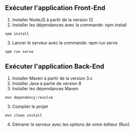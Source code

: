 ## Exécuter l'application Front-End

1. Installer NodeJS à partir de la version 12
2. Installer les dépendances avec la commande: npm install
```
npm install
```
3. Lancer le serveur avec la commande: npm run serve
```
npm run serve
```

## Exécuter l'application Back-End

1. Installer Maven à partir de la version 3.x
2. Installer Java à partie de version 8
3. Installer les dépendances Maven
```
mvn dependency:resolve
```
3. Compiler le projet
```
mvn clean install
```
4. Démarer le serveur avec les options de votre éditeur (Run)
